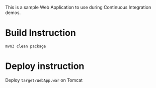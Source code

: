 This is a sample Web Application to use during Continuous Integration demos.

# Build Instruction


```
mvn3 clean package
```
# Deploy instruction

Deploy ```target/WebApp.war``` on Tomcat
 
